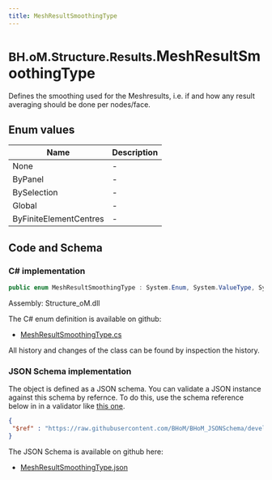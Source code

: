 ```yaml
---
title: MeshResultSmoothingType
---
```


# <small>BH.oM.Structure.Results.</small>**MeshResultSmoothingType**

Defines the smoothing used for the Meshresults, i.e. if and how any result averaging should be done per nodes/face.

## Enum values

| Name            | Description                                                    |
|-----------------|----------------------------------------------------------------|
| None |  -  |
| ByPanel |  -  |
| BySelection |  -  |
| Global |  -  |
| ByFiniteElementCentres |  -  |


## Code and Schema

### C# implementation

``` C# title="C#"
public enum MeshResultSmoothingType : System.Enum, System.ValueType, System.IComparable, System.ISpanFormattable, System.IFormattable, System.IConvertible
```

Assembly: Structure_oM.dll

The C# enum definition is available on github:

- [MeshResultSmoothingType.cs](https://github.com/BHoM/BHoM/blob/develop/Structure_oM/Results\Mesh\Enums\MeshResultSmoothingType.cs)

All history and changes of the class can be found by inspection the history.
### JSON Schema implementation

The object is defined as a JSON schema. You can validate a JSON instance against this schema by refernce. To do this, use the schema reference below in in a validator like [this one](https://www.jsonschemavalidator.net/).

``` json title="JSON Schema"
{
 "$ref" : "https://raw.githubusercontent.com/BHoM/BHoM_JSONSchema/develop/Structure_oM/Results/MeshResultSmoothingType.json"
}
```

The JSON Schema is available on github here:

- [MeshResultSmoothingType.json](https://github.com/BHoM/BHoM_JSONSchema/blob/develop/Structure_oM/Results/MeshResultSmoothingType.json)
